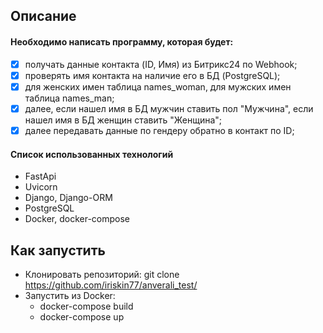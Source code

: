 

## Описание

#### Необходимо написать программу, которая будет: 

+ [x] получать данные контакта (ID, Имя) из Битрикс24 по Webhook; 
+ [x] проверять имя контакта на наличие его в БД (PostgreSQL);
+ [x] для женских имен таблица names_woman, для мужских имен таблица names_man;
+ [x] далее, если нашел имя в БД мужчин ставить пол "Мужчина", если нашел имя в БД женщин ставить "Женщина";
+ [x] далее передавать данные по гендеру обратно в контакт по ID;

#### Список использованных технологий

+ FastApi
+ Uvicorn
+ Django, Django-ORM
+ PostgreSQL
+ Docker, docker-compose

## Как запустить

+ Клонировать репозиторий: git clone https://github.com/iriskin77/anverali_test/
+ Запустить из Docker: 
  + docker-compose build
  + docker-compose up
